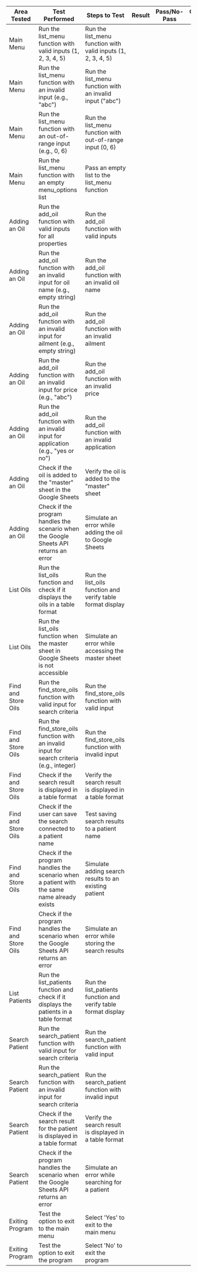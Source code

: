 | Area Tested         | Test Performed                                                                          | Steps to Test                                                 | Result | Pass/No-Pass    | Corrective Action |
|---------------------|-----------------------------------------------------------------------------------------|--------------------------------------------------------------|--------------|-----------|-------------------|
| Main Menu           | Run the list_menu function with valid inputs (1, 2, 3, 4, 5)                          | Run the list_menu function with valid inputs (1, 2, 3, 4, 5) |              |           |                   |
| Main Menu           | Run the list_menu function with an invalid input (e.g., "abc")                         | Run the list_menu function with an invalid input ("abc")     |              |           |                   |
| Main Menu           | Run the list_menu function with an out-of-range input (e.g., 0, 6)                     | Run the list_menu function with out-of-range input (0, 6)     |              |           |                   |
| Main Menu           | Run the list_menu function with an empty menu_options list                            | Pass an empty list to the list_menu function                  |              |           |                   |
| Adding an Oil       | Run the add_oil function with valid inputs for all properties                         | Run the add_oil function with valid inputs                   |              |           |                   |
| Adding an Oil       | Run the add_oil function with an invalid input for oil name (e.g., empty string)        | Run the add_oil function with an invalid oil name             |              |           |                   |
| Adding an Oil       | Run the add_oil function with an invalid input for ailment (e.g., empty string)         | Run the add_oil function with an invalid ailment              |              |           |                   |
| Adding an Oil       | Run the add_oil function with an invalid input for price (e.g., "abc")                  | Run the add_oil function with an invalid price                |              |           |                   |
| Adding an Oil       | Run the add_oil function with an invalid input for application (e.g., "yes or no")      | Run the add_oil function with an invalid application          |              |           |                   |
| Adding an Oil       | Check if the oil is added to the "master" sheet in the Google Sheets                    | Verify the oil is added to the "master" sheet                 |              |           |                   |
| Adding an Oil       | Check if the program handles the scenario when the Google Sheets API returns an error   | Simulate an error while adding the oil to Google Sheets       |              |           |                   |
| List Oils           | Run the list_oils function and check if it displays the oils in a table format          | Run the list_oils function and verify table format display   |              |           |                   |
| List Oils           | Run the list_oils function when the master sheet in Google Sheets is not accessible     | Simulate an error while accessing the master sheet            |              |           |                   |
| Find and Store Oils | Run the find_store_oils function with valid input for search criteria                   | Run the find_store_oils function with valid input             |              |           |                   |
| Find and Store Oils | Run the find_store_oils function with an invalid input for search criteria (e.g., integer) | Run the find_store_oils function with invalid input          |              |           |                   |
| Find and Store Oils | Check if the search result is displayed in a table format                                 | Verify the search result is displayed in a table format       |              |           |                   |
| Find and Store Oils | Check if the user can save the search connected to a patient name                          | Test saving search results to a patient name                  |              |           |                   |
| Find and Store Oils | Check if the program handles the scenario when a patient with the same name already exists | Simulate adding search results to an existing patient         |              |           |                   |
| Find and Store Oils | Check if the program handles the scenario when the Google Sheets API returns an error      | Simulate an error while storing the search results            |              |           |                   |
| List Patients       | Run the list_patients function and check if it displays the patients in a table format    | Run the list_patients function and verify table format display |              |           |                   |
| Search Patient      | Run the search_patient function with valid input for search criteria                    | Run the search_patient function with valid input              |              |           |                   |
| Search Patient      | Run the search_patient function with an invalid input for search criteria                 | Run the search_patient function with invalid input           |              |           |                   |
| Search Patient      | Check if the search result for the patient is displayed in a table format                  | Verify the search result is displayed in a table format       |              |           |                   |
| Search Patient      | Check if the program handles the scenario when the Google Sheets API returns an error       | Simulate an error while searching for a patient               |              |           |                   |
| Exiting Program     | Test the option to exit to the main menu                                                    | Select 'Yes' to exit to the main menu                         |              |           |                   |
| Exiting Program     | Test the option to exit the program                                                         | Select 'No' to exit the program                               |              |           |                   |

